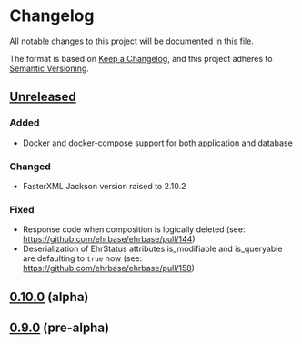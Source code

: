 # Changelog

All notable changes to this project will be documented in this file.

The format is based on [Keep a Changelog](https://keepachangelog.com/en/1.0.0/),
and this project adheres to [Semantic Versioning](https://semver.org/spec/v2.0.0.html).

## [Unreleased]

### Added

- Docker and docker-compose support for both application and database

### Changed

- FasterXML Jackson version raised to 2.10.2

### Fixed

- Response code when composition is logically deleted (see: https://github.com/ehrbase/ehrbase/pull/144)
- Deserialization of EhrStatus attributes is_modifiable and is_queryable are defaulting to `true` now (see: https://github.com/ehrbase/ehrbase/pull/158)

## [0.10.0] (alpha)


## [0.9.0] (pre-alpha)


[unreleased]: https://github.com/ehrbase/ehrbase/compare/v0.10.0...HEAD
[0.10.0]: https://github.com/ehrbase/ehrbase/compare/v0.9.0...v0.10.0
[0.9.0]: https://github.com/ehrbase/ehrbase/releases/tag/v0.9.0

